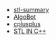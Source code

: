 - [stl-summary](https://users.cs.northwestern.edu/~riesbeck/programming/c++/stl-summary.html)
- [AlgoBot](https://www.youtube.com/playlist?list=PLknt5L1fvp7UdD6Vm09rS56Mkz1Zxjg0A)
- [cplusplus](https://cplusplus.com/reference/stl/)
- [STL IN C++](https://www.youtube.com/playlist?list=PLk6CEY9XxSIA-xo3HRYC3M0Aitzdut7AA)
